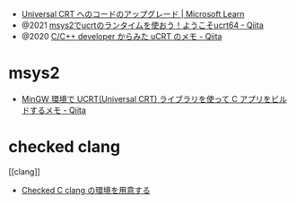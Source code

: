 - [Universal CRT へのコードのアップグレード | Microsoft Learn](https://learn.microsoft.com/ja-jp/cpp/porting/upgrade-your-code-to-the-universal-crt?view=msvc-170)
- @2021 [msys2でucrtのランタイムを使おう！ようこそucrt64 - Qiita](https://qiita.com/yumetodo/items/d849a6dcf08e0435f815)
- @2020 [C/C++ developer からみた uCRT のメモ - Qiita](https://qiita.com/syoyo/items/198f91b31c49c5ba68bb)

# msys2
- [MinGW 環境で UCRT(Universal CRT) ライブラリを使って C アプリをビルドするメモ - Qiita](https://qiita.com/syoyo/items/ad14912c983da94ad16e)

# checked clang
[[clang]]
- [Checked C clang の環境を用意する](https://zenn.dev/saitoyutaka/articles/ffd7b247026a82)
